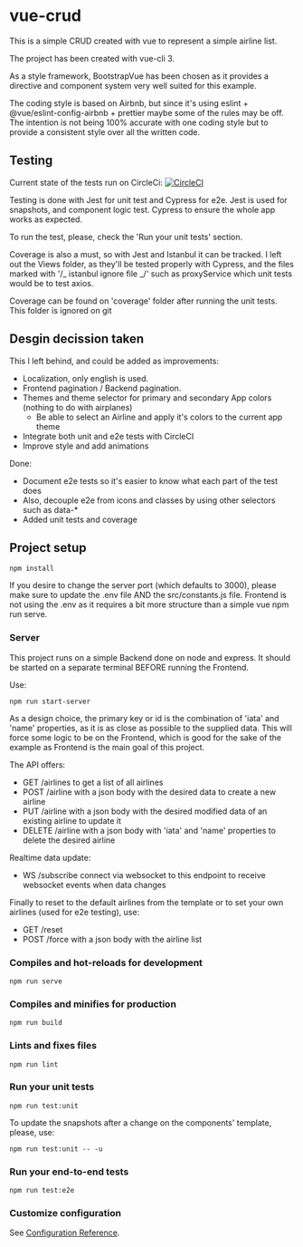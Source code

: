 # vue-crud

This is a simple CRUD created with vue to represent a simple airline list.

The project has been created with vue-cli 3.

As a style framework, BootstrapVue has been chosen as it provides a directive and component system very well suited for this example.

The coding style is based on Airbnb, but since it's using eslint + @vue/eslint-config-airbnb + prettier maybe some of the rules may be off. The intention is not being 100% accurate with one coding style but to provide a consistent style over all the written code.

## Testing

Current state of the tests run on CircleCi: [![CircleCI](https://circleci.com/gh/MarcPuigdemont/vue-crud.svg?style=svg)](https://circleci.com/gh/MarcPuigdemont/vue-crud)

Testing is done with Jest for unit test and Cypress for e2e. Jest is used for snapshots, and component logic test. Cypress to ensure the whole app works as expected.

To run the test, please, check the 'Run your unit tests' section.

Coverage is also a must, so with Jest and Istanbul it can be tracked. I left out the Views folder, as they'll be tested properly with Cypress, and the files marked with '/_ istanbul ignore file _/' such as proxyService which unit tests would be to test axios.

Coverage can be found on 'coverage' folder after running the unit tests. This folder is ignored on git

## Desgin decission taken

This I left behind, and could be added as improvements:

- Localization, only english is used.
- Frontend pagination / Backend pagination.
- Themes and theme selector for primary and secondary App colors (nothing to do with airplanes)
  - Be able to select an Airline and apply it's colors to the current app theme
- Integrate both unit and e2e tests with CircleCI
- Improve style and add animations

Done:

- Document e2e tests so it's easier to know what each part of the test does
- Also, decouple e2e from icons and classes by using other selectors such as data-\*
- Added unit tests and coverage

## Project setup

```
npm install
```

If you desire to change the server port (which defaults to 3000), please make sure to update the .env file AND the src/constants.js file.
Frontend is not using the .env as it requires a bit more structure than a simple vue npm run serve.

### Server

This project runs on a simple Backend done on node and express. It should be started on a separate terminal BEFORE running the Frontend.

Use:

```
npm run start-server
```

As a design choice, the primary key or id is the combination of 'iata' and 'name' properties, as it is as close as possible to the supplied data. This will force some logic to be on the Frontend, which is good for the sake of the example as Frontend is the main goal of this project.

The API offers:

- GET /airlines to get a list of all airlines
- POST /airline with a json body with the desired data to create a new airline
- PUT /airline with a json body with the desired modified data of an existing airline to update it
- DELETE /airline with a json body with 'iata' and 'name' properties to delete the desired airline

Realtime data update:

- WS /subscribe connect via websocket to this endpoint to receive websocket events when data changes

Finally to reset to the default airlines from the template or to set your own airlines (used for e2e testing), use:

- GET /reset
- POST /force with a json body with the airline list

### Compiles and hot-reloads for development

```
npm run serve
```

### Compiles and minifies for production

```
npm run build
```

### Lints and fixes files

```
npm run lint
```

### Run your unit tests

```
npm run test:unit
```

To update the snapshots after a change on the components' template, please, use:

```
npm run test:unit -- -u
```

### Run your end-to-end tests

```
npm run test:e2e
```

### Customize configuration

See [Configuration Reference](https://cli.vuejs.org/config/).
